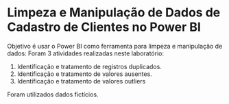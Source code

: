 # Limpeza e Manipulação de Dados de Cadastro de Clientes no Power BI

Objetivo é usar o Power BI como ferramenta para limpeza e manipulação de dados: Foram 3 atividades realizadas neste laboratório:

1. Identificação e tratamento de registros duplicados.
2. Identificação e tratamento de valores ausentes.
3. Identificação e tratamento de valores outliers

Foram utilizados dados fictícios.